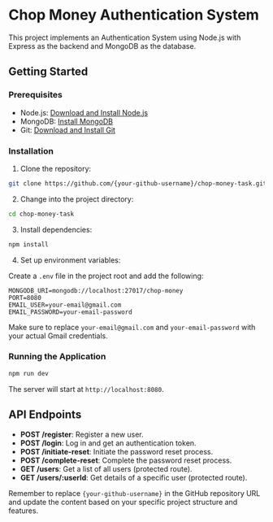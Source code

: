 
# Chop Money Authentication System

This project implements an Authentication System using Node.js with Express as the backend and MongoDB as the database.

## Getting Started

### Prerequisites

- Node.js: [Download and Install Node.js](https://nodejs.org/)
- MongoDB: [Install MongoDB](https://www.mongodb.com/try/download/community)
- Git: [Download and Install Git](https://git-scm.com/)

### Installation

1. Clone the repository:

```bash
git clone https://github.com/{your-github-username}/chop-money-task.git
```

2. Change into the project directory:

```bash
cd chop-money-task
```

3. Install dependencies:

```bash
npm install
```

4. Set up environment variables:

Create a `.env` file in the project root and add the following:

```env
MONGODB_URI=mongodb://localhost:27017/chop-money
PORT=8080
EMAIL_USER=your-email@gmail.com
EMAIL_PASSWORD=your-email-password
```

Make sure to replace `your-email@gmail.com` and `your-email-password` with your actual Gmail credentials.

### Running the Application

```bash
npm run dev
```

The server will start at `http://localhost:8080`.

## API Endpoints

- **POST /register**: Register a new user.
- **POST /login**: Log in and get an authentication token.
- **POST /initiate-reset**: Initiate the password reset process.
- **POST /complete-reset**: Complete the password reset process.
- **GET /users**: Get a list of all users (protected route).
- **GET /users/:userId**: Get details of a specific user (protected route).


Remember to replace `{your-github-username}` in the GitHub repository URL and update the content based on your specific project structure and features.